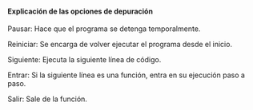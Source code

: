 #### Explicación de las opciones de depuración ####

Pausar: Hace que el programa se detenga temporalmente.

Reiniciar: Se encarga de volver ejecutar el programa desde el inicio.

Siguiente: Ejecuta la siguiente línea de código.

Entrar: Si la siguiente línea es una función, entra en su ejecución paso a paso.

Salir: Sale de la función.
